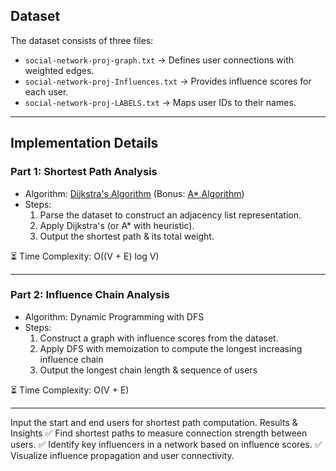 ## Dataset
The dataset consists of three files:
- `social-network-proj-graph.txt` → Defines user connections with weighted edges.
- `social-network-proj-Influences.txt` → Provides influence scores for each user.
- `social-network-proj-LABELS.txt` → Maps user IDs to their names.

---

## Implementation Details

### Part 1: Shortest Path Analysis
- Algorithm: [Dijkstra's Algorithm](https://en.wikipedia.org/wiki/Dijkstra%27s_algorithm) (Bonus: [A* Algorithm](https://en.wikipedia.org/wiki/A*_search_algorithm))
- Steps:
  1. Parse the dataset to construct an adjacency list representation.
  2. Apply Dijkstra's (or A* with heuristic).
  3. Output the shortest path & its total weight.

⏳ Time Complexity: O((V + E) log V)

---

### Part 2: Influence Chain Analysis
- Algorithm: Dynamic Programming with DFS
- Steps:
  1. Construct a graph with influence scores from the dataset.
  2. Apply DFS with memoization to compute the longest increasing influence chain
  3. Output the longest chain length & sequence of users

⏳ Time Complexity: O(V + E)

---


Input the start and end users for shortest path computation.
Results & Insights
✅ Find shortest paths to measure connection strength between users.
✅ Identify key influencers in a network based on influence scores.
✅ Visualize influence propagation and user connectivity.

